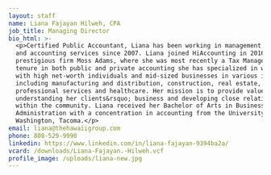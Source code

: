 ```yaml
---
layout: staff
name: Liana Fajayan Hilweh, CPA
job_title: Managing Director
bio_html: >-
  <p>Certified Public Accountant, Liana has been working in management of tax
  and accounting services since 2007. Liana joined HiAccounting in 2016 from the
  prestigious firm Moss Adams, where she was most recently a Tax Manager. In her
  tenure in both public and private accounting she has specialized in working
  with high net-worth individuals and mid-sized businesses in various industries
  including manufacturing and distribution, construction, real estate,
  professional services and healthcare. Her mission is to provide value by
  understanding her clients&rsquo; business and developing close relationships
  within the community. Liana received her Bachelor of Arts in Business
  Administration with a concentration in accounting from the University of
  Washington, Tacoma.</p>
email: liana@thehawaiigroup.com
phone: 808-529-9990
linkedin: https://www.linkedin.com/in/liana-fajayan-9394ba2a/
vcard: /downloads/Liana-Fajayan.-Hilweh.vcf
profile_image: /uploads/liana-new.jpg
---
```



